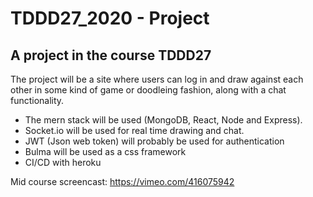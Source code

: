 # TDDD27_2020 - Project

## A project in the course TDDD27

The project will be a site where users can log in and draw against each other in some kind of game or doodleing fashion, along with a chat functionality.

- The mern stack will be used (MongoDB, React, Node and Express).
- Socket.io will be used for real time drawing and chat.
- JWT (Json web token) will probably be used for authentication
- Bulma will be used as a css framework
- CI/CD with heroku

Mid course screencast: https://vimeo.com/416075942